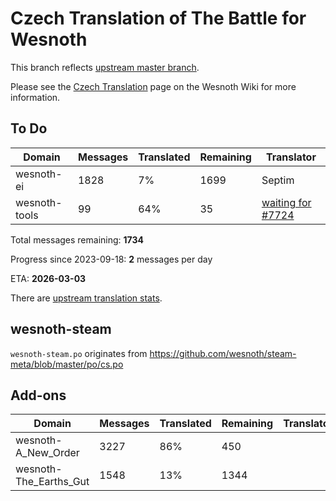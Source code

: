 # Czech Translation of The Battle for Wesnoth

This branch reflects [upstream master branch](https://github.com/wesnoth/wesnoth/tree/master).

Please see the [Czech Translation](https://wiki.wesnoth.org/CzechTranslation) page on the Wesnoth Wiki for more information.

## To Do

Domain | Messages | Translated | Remaining | Translator
------ | -------- | ---------- | --------- | ----------
wesnoth-ei | 1828 | 7% | 1699 | Septim
wesnoth-tools | 99 | 64% | 35 | [waiting for #7724](https://github.com/wesnoth/wesnoth/issues/7724)

Total messages remaining: **1734**

Progress since 2023-09-18: **2** messages per day

ETA: **2026-03-03**

There are [upstream translation stats](https://www.wesnoth.org/gettext/?view=langs&version=master&lang=cs).

## wesnoth-steam
`wesnoth-steam.po` originates from https://github.com/wesnoth/steam-meta/blob/master/po/cs.po

## Add-ons
Domain | Messages | Translated | Remaining | Translator
------ | -------- | ---------- | --------- | ----------
wesnoth-A_New_Order | 3227 | 86% | 450 |
wesnoth-The_Earths_Gut | 1548 | 13% | 1344 |
